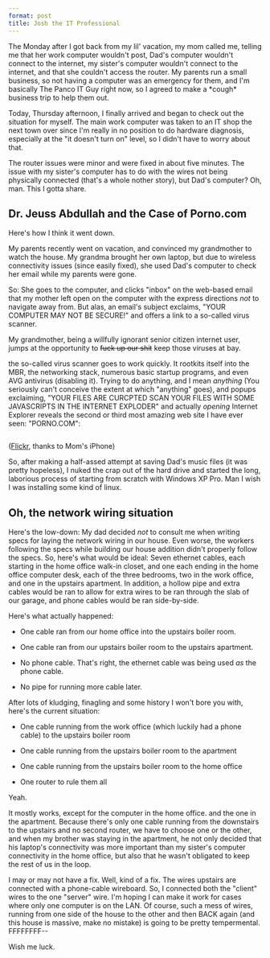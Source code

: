 ```yaml
---
format: post
title: Josh the IT Professional
---
```


The Monday after I got back from my lil' vacation, my mom called me, telling me that her work computer wouldn't post, Dad's computer wouldn't connect to the internet, my sister's computer wouldn't connect to the internet, and that she couldn't access the router. My parents run a small business, so not having a computer was an emergency for them, and I'm basically The Panco IT Guy right now, so I agreed to make a \*cough\* business trip to help them out.

Today, Thursday afternoon, I finally arrived and began to check out the situation for myself. The main work computer was taken to an IT shop the next town over since I'm really in no position to do hardware diagnosis, especially at the "it doesn't turn on" level, so I didn't have to worry about that.

The router issues were minor and were fixed in about five minutes. The issue with my sister's computer has to do with the wires not being physically connected (that's a whole nother story), but Dad's computer? Oh, man. This I gotta share.

## Dr. Jeuss Abdullah and the Case of Porno.com

Here's how I think it went down.

My parents recently went on vacation, and convinced my grandmother to watch the house. My grandma brought her own laptop, but due to wireless connectivity issues (since easily fixed), she used Dad's computer to check her email while my parents were gone.

So: She goes to the computer, and clicks "inbox" on the web-based email that my mother left open on the computer with the express directions *not* to navigate away from. But alas, an email's subject exclaims, "YOUR COMPUTER MAY NOT BE SECURE!" and offers a link to a so-called virus scanner.

My grandmother, being a willfully ignorant senior citizen internet user, jumps at the opportunity to <s>fuck up our shit</s> keep those viruses at bay.

the so-called virus scanner goes to work quickly. It rootkits itself into the MBR, the networking stack, numerous basic startup programs, and even AVG antivirus (disabling it). Trying to do anything, and I mean *anything* (You seriously can't conceive the extent at which "anything" goes), and popups exclaiming, "YOUR FILES ARE CURCPTED SCAN YOUR FILES WITH SOME JAVASCRIPTS IN THE INTERNET EXPLODER" and actually *opening* Internet Explorer reveals the second or third most amazing web site I have ever seen: "PORNO.COM":

![]()

([Flickr](), thanks to Mom's iPhone)

So, after making a half-assed attempt at saving Dad's music files (it was pretty hopeless), I nuked the crap out of the hard drive and started the long, laborious process of starting from scratch with Windows XP Pro. Man I wish I was installing some kind of linux.

## Oh, the network wiring situation

Here's the low-down:  My dad decided *not* to consult me when writing specs for laying the network wiring in our house. Even worse, the workers following the specs while building our house addition didn't properly follow the specs.  So, here's what would be ideal: Seven ethernet cables, each starting in the home office walk-in closet, and one each ending in the home office computer desk, each of the three bedrooms, two in the work office, and one in the upstairs apartment. In addition, a hollow pipe and extra cables would be ran to allow for extra wires to be ran through the slab of our garage, and phone cables would be ran side-by-side.

Here's what actually happened:

* One cable ran from our home office into the upstairs boiler room.

* One cable ran from our upstairs boiler room to the upstairs apartment.

* No phone cable. That's right, the ethernet cable was being used *as* the phone cable.

* No pipe for running more cable later.

After lots of kludging, finagling and some history I won't bore you with, here's the current situation:

* One cable running from the work office (which luckily had a phone cable) to the upstairs boiler room

* One cable running from the upstairs boiler room to the apartment

* One cable running from the upstairs boiler room to the home office

* One router to rule them all

Yeah.

It mostly works, except for the computer in the home office. and the one in the apartment. Because there's only one cable running from the downstairs to the upstairs and no second router, we have to choose one or the other, and when my brother was staying in the apartment, he not only decided that his laptop's connectivity was more important than my sister's computer connectivity in the home office, but also that he wasn't obligated to keep the rest of us in the loop.

I may or may not have a fix. Well, kind of a fix.  The wires upstairs are connected with a phone-cable wireboard.  So, I connected both the "client" wires to the one "server" wire. I'm hoping I can make it work for cases where only one computer is on the LAN. Of course, such a mess of wires, running from one side of the house to the other and then BACK again (and this house is massive, make no mistake) is going to be pretty tempermental. FFFFFFFF--

Wish me luck.
